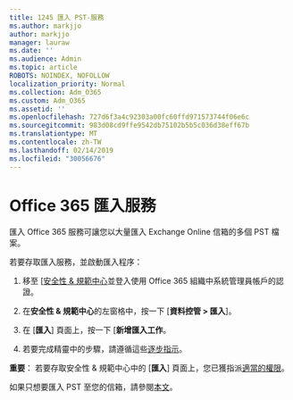 ```yaml
---
title: 1245 匯入 PST-服務
ms.author: markjjo
author: markjjo
manager: lauraw
ms.date: ''
ms.audience: Admin
ms.topic: article
ROBOTS: NOINDEX, NOFOLLOW
localization_priority: Normal
ms.collection: Adm_O365
ms.custom: Adm_O365
ms.assetid: ''
ms.openlocfilehash: 727d6f3a4c92303a00fc60ffd971573744f06e6c
ms.sourcegitcommit: 983d08cd9ffe9542db75102b5b5c036d38eff67b
ms.translationtype: MT
ms.contentlocale: zh-TW
ms.lasthandoff: 02/14/2019
ms.locfileid: "30056676"
---
```

# <a name="office-365-import-service"></a>Office 365 匯入服務 

匯入 Office 365 服務可讓您以大量匯入 Exchange Online 信箱的多個 PST 檔案。 

若要存取匯入服務，並啟動匯入程序：

1. 移至 [[安全性 & 規範中心](https://protection.office.com)並登入使用 Office 365 組織中系統管理員帳戶的認證。

2. 在**安全性 & 規範中心**的左窗格中，按一下 [**資料控管 > 匯入**]。

3. 在 [**匯入**] 頁面上，按一下 [**新增匯入工作**。 

4. 若要完成精靈中的步驟，請遵循這些[逐步指示](https://docs.microsoft.com/office365/securitycompliance/use-network-upload-to-import-pst-files)。

**重要**： 若要存取安全性 & 規範中心中的 [**匯入**] 頁面上，您已獲指派[適當的權限](https://docs.microsoft.com/office365/securitycompliance/use-network-upload-to-import-pst-files#before-you-begin)。 

如果只想要匯入 PST 至您的信箱，請參閱[本文](https://support.office.com/article/import-email-contacts-and-calendar-from-an-outlook-pst-file-431a8e9a-f99f-4d5f-ae48-ded54b3440ac)。
